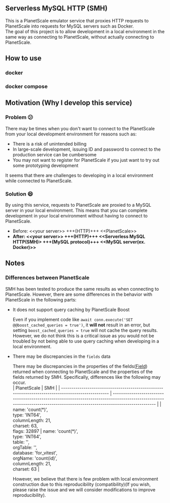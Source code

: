 ## Serverless MySQL HTTP (SMH)

This is a PlanetScale emulator service that proxies HTTP requests to PlanetScale into requests for MySQL servers such as Docker.  
The goal of this project is to allow development in a local environment in the same way as connecting to PlanetScale, without actually connecting to PlanetScale.

## How to use

### docker

### docker compose

## Motivation (Why I develop this service)

### Problem 😕

There may be times when you don't want to connect to the PlanetScale from your local development environment for reasons such as:

- There is a risk of unintended billing
- In large-scale development, issuing ID and password to connect to the production service can be cumbersome
- You may not want to register for PlanetScale if you just want to try out some prototyping development

It seems that there are challenges to developing in a local environment while connected to PlanetScale.

### Solution 😄

By using this service, requests to PlanetScale are proxied to a MySQL server in your local environment. This means that you can complete development in your local environment without having to connect to PlanetScale.

- Before: <\<your server>> +++(HTTP)+++ <\<PlanetScale>>
- **After: <\<your server>> +++(HTTP)+++ <<Serverless MySQL HTTP(SMH)> +++(MySQL protocol)+++ <<MySQL server(ex. Docker)>>**

## Notes

### Differences between PlanetScale

SMH has been tested to produce the same results as when connecting to PlanetScale. However, there are some differences in the behavior with PlanetScale in the following parts:

- It does not support query caching by PlanetScale Boost

  Even if you implement code like `await conn.execute('SET @@boost_cached_queries = true')`, it **will not** result in an error, but setting `boost_cached_queries = true` will not cache the query results.  
  However, we do not think this is a critical issue as you would not be troubled by not being able to use query caching when developing in a local environment.

- There may be discrepancies in the `fields` data

  There may be discrepancies in the properties of the fields([Field](https://github.com/planetscale/database-js/blob/v1.11.0/src/index.ts)) returned when connecting to PlanetScale and the properties of the fields returned by SMH. Specifically, differences like the following may occur.  
  | PlanetScale | SMH |
  | ------------------------------------------------------------------------------------------------- | ------------------------------------------------------------------------------------------------------------------------------------------------------------------------- |
  | name: 'count(\*)', <br> type: 'INT64', <br> columnLength: 21, <br> charset: 63, <br> flags: 32897 | name: 'count(\*)', <br> type: 'INT64', <br> table: '', <br> orgTable: '', <br> database: 'for_vitest', <br> orgName: 'count(id)', <br> columnLength: 21, <br> charset: 63 |

  However, we believe that there is few problem with local environment construction due to this reproducibility (compatibility)(If you wish, please raise the issue and we will consider modifications to improve reproducibility).
